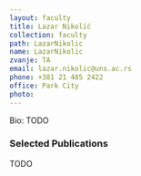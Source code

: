 ```yaml
---
layout: faculty
title: Lazar Nikolić
collection: faculty
path: LazarNikolic
name: LazarNikolic
zvanje: TA
email: lazar.nikolic@uns.ac.rs
phone: +381 21 485 2422
office: Park City
photo: 
---
```


Bio: TODO

### Selected Publications

TODO
